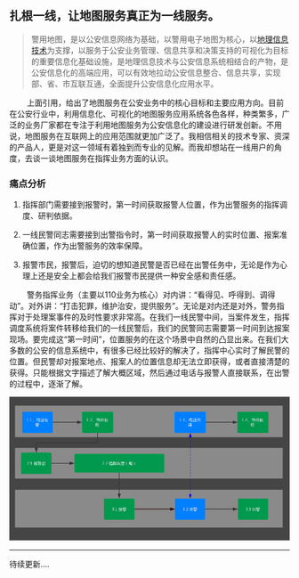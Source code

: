 ## 扎根一线，让地图服务真正为一线服务。

> 警用地图，是以公安信息网络为基础，以警用电子地图为核心，以[地理信息技术](https://baike.baidu.com/item/%E5%9C%B0%E7%90%86%E4%BF%A1%E6%81%AF%E6%8A%80%E6%9C%AF)为支撑，以服务于公安业务管理、信息共享和决策支持的可视化为目标的重要信息化基础设施，是地理信息技术与公安信息系统相结合的产物，是公安信息化的高端应用，可以有效地拉动公安信息整合、信息共享，实现部、省、市互联互通，全面提升公安信息化应用水平。

        上面引用，给出了地图服务在公安业务中的核心目标和主要应用方向。目前在公安行业中，利用信息化、可视化的地图服务应用系统各色各样，种类繁多，广泛的业务厂家都在专注于利用地图服务为公安信息化的建设进行研发创新。不用说，地图服务在互联网上的应用范围就更加广泛了。我相信相关的技术专家、资深的产品人，更是对这一领域有着独到而专业的见解。而我却想站在一线用户的角度，去谈一谈地图服务在指挥业务方面的认识。

### 痛点分析

1. 指挥部门需要接到报警时，第一时间获取报警人位置，作为出警服务的指挥调度、研判依据。

2. 一线民警同志需要接到出警指令时，第一时间获取报警人的实时位置、报案准确位置，作为出警服务的效率保障。

3. 报警市民，报警后，迫切的想知道民警是否已经在出警任务中，无论是作为心理上还是安全上都会给我们报警市民提供一种安全感和责任感。
   
   

        警务指挥业务（主要以110业务为核心）对内讲：“看得见、呼得到、调得动”。对外讲：“打击犯罪，维护治安，提供服务”。无论是对内还是对外，警务指挥对于处理案事件的及时性要求非常高。在我们一线民警中间，当案件发生，指挥调度系统将案件转移给我们的一线民警后，我们的民警同志需要第一时间到达报案现场。要完成这“第一时间”，位置服务的在这个场景中自然的凸显出来。在我们大多数的公安的信息系统中，有很多已经比较好的解决了，指挥中心实时了解民警的位置。但民警却对报案地点、报案人的位置信息却无法立即获得，或者直接清楚的获得。只能根据文字描述了解大概区域，然后通过电话与报警人直接联系，在出警的过程中，逐渐了解。

![](../../assets/images/product-idea-share-map-01.png)

---



待续更新....

